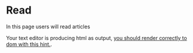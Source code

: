 # Read

In this page users will read articles

Your text editor is producing html as output,
[you should render correctly to dom with this hint.](https://reactjs.org/docs/dom-elements.html#dangerouslysetinnerhtml).
